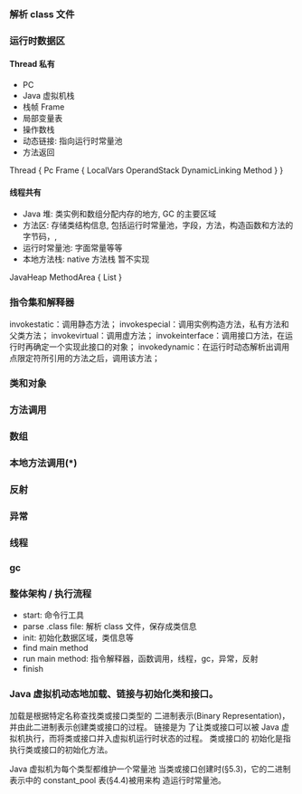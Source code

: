 
### 解析 class 文件  

### 运行时数据区  
#### Thread 私有
* PC
* Java 虚拟机栈 
* 栈帧 Frame
* 局部变量表
* 操作数栈
* 动态链接: 指向运行时常量池
* 方法返回

Thread {
  Pc
  Frame {
    LocalVars
    OperandStack
    DynamicLinking
    Method
  }
}

#### 线程共有
* Java 堆: 类实例和数组分配内存的地方, GC 的主要区域
* 方法区: 存储类结构信息, 包括运行时常量池，字段，方法，构造函数和方法的字节码，<init>, <cinit>
* 运行时常量池: 字面常量等等
* 本地方法栈: native 方法栈 暂不实现

JavaHeap
MethodArea {
 List<Class>
}

### 指令集和解释器  
invokestatic：调用静态方法；
invokespecial：调用实例构造方法<init>，私有方法和父类方法；
invokevirtual：调用虚方法；
invokeinterface：调用接口方法，在运行时再确定一个实现此接口的对象；
invokedynamic：在运行时动态解析出调用点限定符所引用的方法之后，调用该方法；
### 类和对象  
### 方法调用  
### 数组  
### 本地方法调用(*)  
### 反射  
### 异常  
### 线程  
### gc  

### 整体架构 / 执行流程
* start: 命令行工具
* parse .class file: 解析 class 文件，保存成类信息
* init: 初始化数据区域，类信息等
* find main method
* run main method: 指令解释器，函数调用，线程，gc，异常，反射
* finish


### Java 虚拟机动态地加载、链接与初始化类和接口。
加载是根据特定名称查找类或接口类型的 二进制表示(Binary Representation)，并由此二进制表示创建类或接口的过程。
链接是为 了让类或接口可以被 Java 虚拟机执行，而将类或接口并入虚拟机运行时状态的过程。
类或接口的 初始化是指执行类或接口的初始化方法<clinit>。

Java 虚拟机为每个类型都维护一个常量池
当类或接口创建时(§5.3)，它的二进制表示中的 constant_pool 表(§4.4)被用来构 造运行时常量池。

